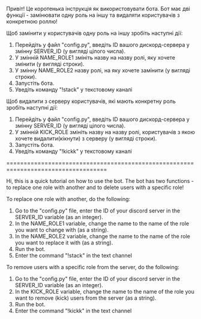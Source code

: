 Привіт! Це коротенька інструкція як використовувати бота.
Бот має дві функції - замінювати одну роль на іншу та видаляти користувачів з конкретною роллю!

Щоб замінити у користувачів одну роль на іншу зробіть наступні дії:
1. Перейдіть у файл "config.py", введіть ID вашого дискорд-сервера у змінну SERVER_ID (у вигляді цілого числа). 
2. У змінній NAME_ROLE1 змініть назву на назву ролі, яку хочете змінити (у вигляді строки).
3. У змінну NAME_ROLE2 назву ролі, на яку хочете замінити (у вигляді строки).
4. Запустіть бота.
5. Уведіть команду "!stack" у текстовому каналі


Щоб видалити з серверу користувачів, які мають конкретну роль зробіть наступні дії:
1. Перейдіть у файл "config.py", введіть ID вашого дискорд-сервера у змінну SERVER_ID (у вигляді цілого числа). 
2. У змінній KICK_ROLE змініть назву на назву ролі, користувачів з якою хочете видалити(кікнути) з серверу (у вигляді строки).
3. Запустіть бота.
4. Уведіть команду "!kickk" у текстовому каналі

===================================================================================

Hi, this is a quick tutorial on how to use the bot.
The bot has two functions - to replace one role with another and to delete users with a specific role!

To replace one role with another, do the following:
1. Go to the "config.py" file, enter the ID of your discord server in the SERVER_ID variable (as an integer). 
2. In the NAME_ROLE1 variable, change the name to the name of the role you want to change with (as a string).
3. In the NAME_ROLE2 variable, change the name to the name of the role you want to replace it with (as a string).
4. Run the bot.
5. Enter the command "!stack" in the text channel


To remove users with a specific role from the server, do the following:
1. Go to the "config.py" file, enter the ID of your discord server in the SERVER_ID variable (as an integer). 
2. In the KICK_ROLE variable, change the name to the name of the role you want to remove (kick) users from the server (as a string).
3. Run the bot.
4. Enter the command "!kickk" in the text channel
